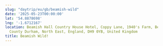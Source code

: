 ```yaml
---
slug: "daytrip/eu/gb/beamish-wild"
date: '2025-05-23T00:00:00'
lat: '54.8878698'
lng: '-1.6712167'
location: Beamish Hall Country House Hotel, Coppy Lane, 1940's Farm, Beamish, Stanley,
  County Durham, North East, England, DH9 0YB, United Kingdom
title: Beamish Wild!
---
```



